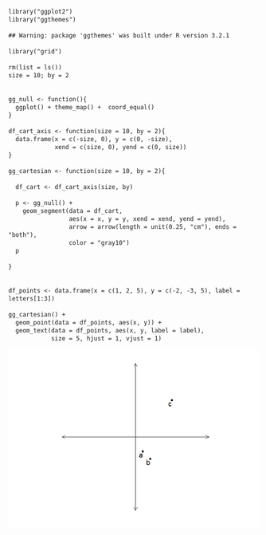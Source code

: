     library("ggplot2")
    library("ggthemes")

    ## Warning: package 'ggthemes' was built under R version 3.2.1

    library("grid")

    rm(list = ls())
    size = 10; by = 2


    gg_null <- function(){
      ggplot() + theme_map() +  coord_equal()
    }

    df_cart_axis <- function(size = 10, by = 2){
      data.frame(x = c(-size, 0), y = c(0, -size),
                 xend = c(size, 0), yend = c(0, size))
    }

    gg_cartesian <- function(size = 10, by = 2){
      
      df_cart <- df_cart_axis(size, by)
      
      p <- gg_null() +
        geom_segment(data = df_cart,
                     aes(x = x, y = y, xend = xend, yend = yend),
                     arrow = arrow(length = unit(0.25, "cm"), ends = "both"),
                     color = "gray10") 
      p
      
    }


    df_points <- data.frame(x = c(1, 2, 5), y = c(-2, -3, 5), label = letters[1:3])

    gg_cartesian() +
      geom_point(data = df_points, aes(x, y)) + 
      geom_text(data = df_points, aes(x, y, label = label),
                size = 5, hjust = 1, vjust = 1)

![](readme_files/figure-markdown_strict/unnamed-chunk-1-1.png)
